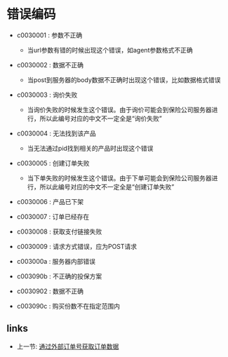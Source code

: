 # 错误编码

- c0030001 : 参数不正确
  - 当url参数有错的时候出现这个错误，如agent参数格式不正确

- c0030002 : 数据不正确
  - 当post到服务器的body数据不正确时出现这个错误，比如数据格式错误

- c0030003 : 询价失败
  - 当询价失败的时候发生这个错误。由于询价可能会到保险公司服务器进行，所以此编号对应的中文不一定全是“询价失败”

- c0030004 : 无法找到该产品
  - 当无法通过pid找到相关的产品时出现这个错误

- c0030005 : 创建订单失败
  - 当下单失败的时候发生这个错误。由于下单可能会到保险公司服务器进行，所以此编号对应的中文不一定全是“创建订单失败”

- c0030006 : 产品已下架

- c0030007 : 订单已经存在

- c0030008 : 获取支付链接失败

- c0030009 : 请求方式错误，应为POST请求

- c003000a : 服务器内部错误

- c003090b : 不正确的投保方案

- c0030902 : 数据不正确

- c003090c : 购买份数不在指定范围内

## links
   * 上一节: [通过外部订单号获取订单数据](<04.通过外部订单号获取订单数据.md>)

